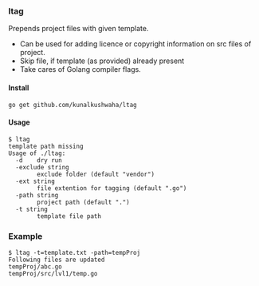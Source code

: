 ### ltag

Prepends project files with given template.

- Can be used for adding licence or copyright information on src files of project.
- Skip file, if template (as provided) already present 
- Take cares of Golang compiler flags.

#### Install

```
go get github.com/kunalkushwaha/ltag
```


#### Usage
```
$ ltag
template path missing
Usage of ./ltag:
  -d    dry run
  -exclude string
        exclude folder (default "vendor")
  -ext string
        file extention for tagging (default ".go")
  -path string
        project path (default ".")
  -t string
        template file path
```

### Example

```
$ ltag -t=template.txt -path=tempProj
Following files are updated
tempProj/abc.go
tempProj/src/lvl1/temp.go
```
